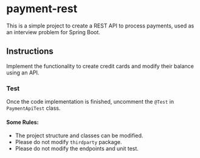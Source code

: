 # payment-rest
This is a simple project to create a REST API to process payments, used as an interview  problem for Spring Boot.


## Instructions
Implement  the functionality to create credit cards and modify their balance using an API.

### Test

Once the code implementation is finished, uncomment the `@Test` in `PaymentApiTest` class.

#### Some Rules:
- The project structure and classes can be modified.
- Please do not modify `thirdparty` package.
- Please do not modify the endpoints and unit test.
